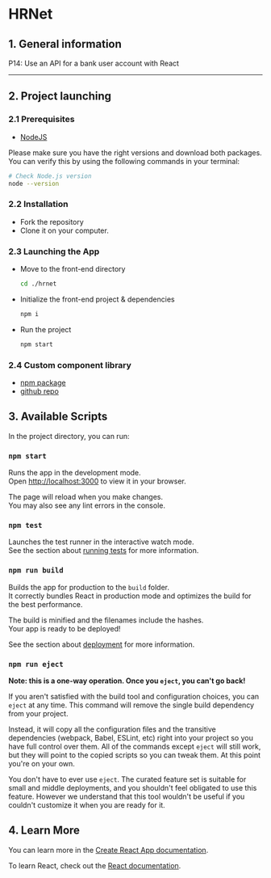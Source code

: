 # HRNet

## 1. General information

P14: Use an API for a bank user account with React

---

## 2. Project launching

### 2.1 Prerequisites

- [NodeJS](https://nodejs.org/en/)

Please make sure you have the right versions and download both packages. You can verify this by using the following commands in your terminal:

```bash
# Check Node.js version
node --version
```

### 2.2 Installation

- Fork the repository
- Clone it on your computer.

### 2.3 Launching the App

- Move to the front-end directory
  ```sh
  cd ./hrnet
  ```
- Initialize the front-end project & dependencies
  ```sh
  npm i
  ```
- Run the project
  ```sh
  npm start
  ```

### 2.4 Custom component library

- [npm package](https://www.npmjs.com/package/mmi-simple-modal)
- [github repo](https://github.com/mmi-dev/mmi-simple-modal)

## 3. Available Scripts

In the project directory, you can run:

### `npm start`

Runs the app in the development mode.\
Open [http://localhost:3000](http://localhost:3000) to view it in your browser.

The page will reload when you make changes.\
You may also see any lint errors in the console.

### `npm test`

Launches the test runner in the interactive watch mode.\
See the section about [running tests](https://facebook.github.io/create-react-app/docs/running-tests) for more information.

### `npm run build`

Builds the app for production to the `build` folder.\
It correctly bundles React in production mode and optimizes the build for the best performance.

The build is minified and the filenames include the hashes.\
Your app is ready to be deployed!

See the section about [deployment](https://facebook.github.io/create-react-app/docs/deployment) for more information.

### `npm run eject`

**Note: this is a one-way operation. Once you `eject`, you can't go back!**

If you aren't satisfied with the build tool and configuration choices, you can `eject` at any time. This command will remove the single build dependency from your project.

Instead, it will copy all the configuration files and the transitive dependencies (webpack, Babel, ESLint, etc) right into your project so you have full control over them. All of the commands except `eject` will still work, but they will point to the copied scripts so you can tweak them. At this point you're on your own.

You don't have to ever use `eject`. The curated feature set is suitable for small and middle deployments, and you shouldn't feel obligated to use this feature. However we understand that this tool wouldn't be useful if you couldn't customize it when you are ready for it.

## 4. Learn More

You can learn more in the [Create React App documentation](https://facebook.github.io/create-react-app/docs/getting-started).

To learn React, check out the [React documentation](https://reactjs.org/).
